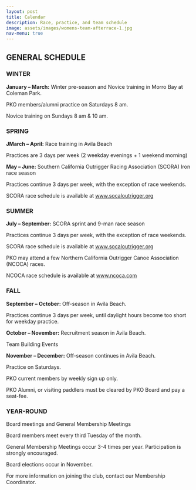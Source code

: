 ```yaml
---
layout: post
title: Calendar
description: Race, practice, and team schedule
image: assets/images/womens-team-afterrace-1.jpg
nav-menu: true
---
```

## GENERAL SCHEDULE

### WINTER

**January – March:** Winter pre-season and Novice training in Morro Bay at Coleman Park.

PKO members/alumni practice on Saturdays 8 am.

Novice training on Sundays 8 am & 10 am.

 

### SPRING 

**JMarch – April:** Race training in Avila Beach

Practices are 3 days per week (2 weekday evenings + 1 weekend morning)

**May – June:** Southern California Outrigger Racing Association (SCORA) Iron race season

Practices continue 3 days per week, with the exception of race weekends.

SCORA race schedule is available at www.socaloutrigger.org

 

### SUMMER

**July – September:** SCORA sprint and 9-man race season

Practices continue 3 days per week, with the exception of race weekends.

SCORA race schedule is available at www.socaloutrigger.org

PKO may attend a few Northern California Outrigger Canoe Association (NCOCA) races.

NCOCA race schedule is available at www.ncoca.com

 

### FALL

**September – October:** Off-season in Avila Beach.

Practices continue 3 days per week, until daylight hours become too short for weekday practice.

**October – November:** Recruitment season in Avila Beach.

Team Building Events

**November – December:** Off-season continues in Avila Beach.

Practice on Saturdays.

PKO current members by weekly sign up only.

PKO Alumni, or visiting paddlers must be cleared by PKO Board and pay a seat-fee.

 

### YEAR-ROUND

Board meetings and General Membership Meetings

Board members meet every third Tuesday of the month.

General Membership Meetings occur 3-4 times per year. Participation is strongly encouraged.

Board elections occur in November.

For more information on joining the club, contact our Membership Coordinator.

